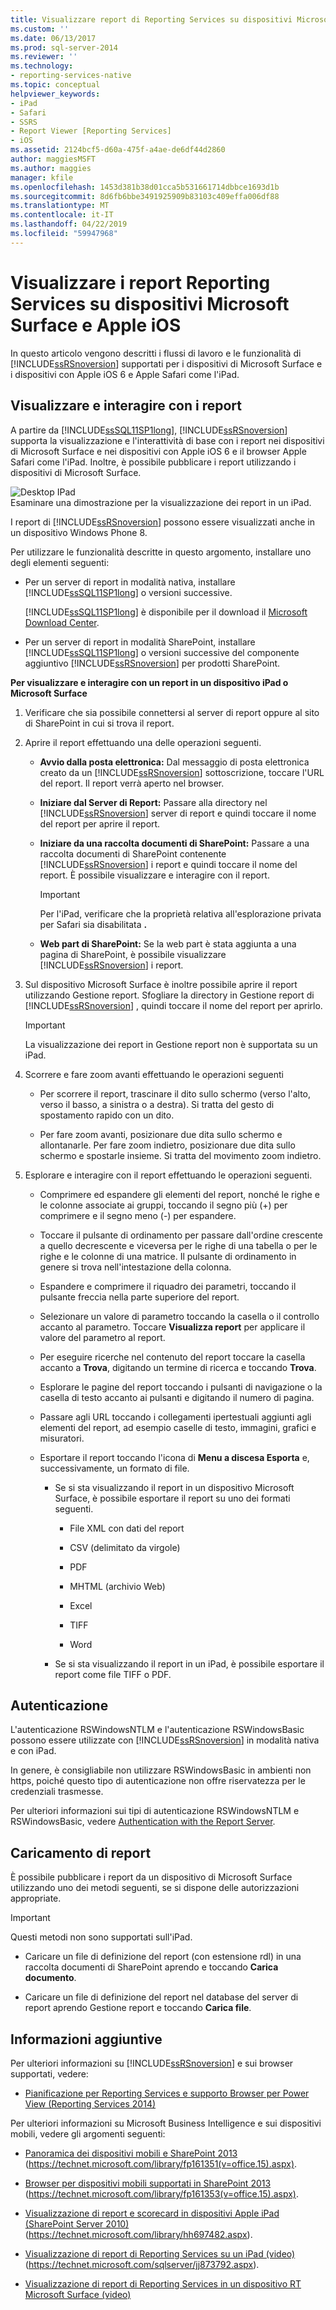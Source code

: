 ```yaml
---
title: Visualizzare report di Reporting Services su dispositivi Microsoft Surface e Apple iOS | Microsoft Docs
ms.custom: ''
ms.date: 06/13/2017
ms.prod: sql-server-2014
ms.reviewer: ''
ms.technology:
- reporting-services-native
ms.topic: conceptual
helpviewer_keywords:
- iPad
- Safari
- SSRS
- Report Viewer [Reporting Services]
- iOS
ms.assetid: 2124bcf5-d60a-475f-a4ae-de6df44d2860
author: maggiesMSFT
ms.author: maggies
manager: kfile
ms.openlocfilehash: 1453d381b38d01cca5b531661714dbbce1693d1b
ms.sourcegitcommit: 8d6fb6bbe3491925909b83103c409effa006df88
ms.translationtype: MT
ms.contentlocale: it-IT
ms.lasthandoff: 04/22/2019
ms.locfileid: "59947968"
---
```

# <a name="view-reporting-services-reports-on-microsoft-surface-devices-and--apple-ios-devices"></a>Visualizzare i report Reporting Services su dispositivi Microsoft Surface e Apple iOS
  In questo articolo vengono descritti i flussi di lavoro e le funzionalità di [!INCLUDE[ssRSnoversion](../includes/ssrsnoversion-md.md)] supportati per i dispositivi di Microsoft Surface e i dispositivi con Apple iOS 6 e Apple Safari come l'iPad.  
  
## <a name="view-and-interact-with-reports"></a>Visualizzare e interagire con i report  
 A partire da [!INCLUDE[ssSQL11SP1long](../includes/sssql11sp1long-md.md)], [!INCLUDE[ssRSnoversion](../includes/ssrsnoversion-md.md)] supporta la visualizzazione e l'interattività di base con i report nei dispositivi di Microsoft Surface e nei dispositivi con Apple iOS 6 e il browser Apple Safari come l'iPad. Inoltre, è possibile pubblicare i report utilizzando i dispositivi di Microsoft Surface.  
  
 ![Desktop IPad](media/videothumbnail.jpg "Desktop IPad")  
Esaminare una dimostrazione per la visualizzazione dei report in un iPad.  
  
 I report di [!INCLUDE[ssRSnoversion](../includes/ssrsnoversion-md.md)] possono essere visualizzati anche in un dispositivo Windows Phone 8.  
  
 Per utilizzare le funzionalità descritte in questo argomento, installare uno degli elementi seguenti:  
  
-   Per un server di report in modalità nativa, installare [!INCLUDE[ssSQL11SP1long](../includes/sssql11sp1long-md.md)] o versioni successive.  
  
     [!INCLUDE[ssSQL11SP1long](../includes/sssql11sp1long-md.md)] è disponibile per il download il [Microsoft Download Center](https://www.microsoft.com/download/details.aspx?id=35575).  
  
-   Per un server di report in modalità SharePoint, installare [!INCLUDE[ssSQL11SP1long](../includes/sssql11sp1long-md.md)] o versioni successive del componente aggiuntivo [!INCLUDE[ssRSnoversion](../includes/ssrsnoversion-md.md)] per prodotti SharePoint.  
  
 **Per visualizzare e interagire con un report in un dispositivo iPad o Microsoft Surface**  
  
1.  Verificare che sia possibile connettersi al server di report oppure al sito di SharePoint in cui si trova il report.  
  
2.  Aprire il report effettuando una delle operazioni seguenti.  
  
    -   **Avvio dalla posta elettronica:** Dal messaggio di posta elettronica creato da un [!INCLUDE[ssRSnoversion](../includes/ssrsnoversion-md.md)] sottoscrizione, toccare l'URL del report. Il report verrà aperto nel browser.  
  
    -   **Iniziare dal Server di Report:** Passare alla directory nel [!INCLUDE[ssRSnoversion](../includes/ssrsnoversion-md.md)] server di report e quindi toccare il nome del report per aprire il report.  
  
    -   **Iniziare da una raccolta documenti di SharePoint:** Passare a una raccolta documenti di SharePoint contenente [!INCLUDE[ssRSnoversion](../includes/ssrsnoversion-md.md)] i report e quindi toccare il nome del report. È possibile visualizzare e interagire con il report.  
  
        > [!IMPORTANT]  
        >  Per l'iPad, verificare che la proprietà relativa all'esplorazione privata per Safari sia disabilitata **.**  
  
    -   **Web part di SharePoint:** Se la web part è stata aggiunta a una pagina di SharePoint, è possibile visualizzare [!INCLUDE[ssRSnoversion](../includes/ssrsnoversion-md.md)] i report.  
  
3.  Sul dispositivo Microsoft Surface è inoltre possibile aprire il report utilizzando Gestione report. Sfogliare la directory in Gestione report di [!INCLUDE[ssRSnoversion](../includes/ssrsnoversion-md.md)] , quindi toccare il nome del report per aprirlo.  
  
    > [!IMPORTANT]  
    >  La visualizzazione dei report in Gestione report non è supportata su un iPad.  
  
4.  Scorrere e fare zoom avanti effettuando le operazioni seguenti  
  
    -   Per scorrere il report, trascinare il dito sullo schermo (verso l'alto, verso il basso, a sinistra o a destra). Si tratta del gesto di spostamento rapido con un dito.  
  
    -   Per fare zoom avanti, posizionare due dita sullo schermo e allontanarle. Per fare zoom indietro, posizionare due dita sullo schermo e spostarle insieme. Si tratta del movimento zoom indietro.  
  
5.  Esplorare e interagire con il report effettuando le operazioni seguenti.  
  
    -   Comprimere ed espandere gli elementi del report, nonché le righe e le colonne associate ai gruppi, toccando il segno più (+) per comprimere e il segno meno (-) per espandere.  
  
    -   Toccare il pulsante di ordinamento per passare dall'ordine crescente a quello decrescente e viceversa per le righe di una tabella o per le righe e le colonne di una matrice. Il pulsante di ordinamento in genere si trova nell'intestazione della colonna.  
  
    -   Espandere e comprimere il riquadro dei parametri, toccando il pulsante freccia nella parte superiore del report.  
  
    -   Selezionare un valore di parametro toccando la casella o il controllo accanto al parametro. Toccare **Visualizza report** per applicare il valore del parametro al report.  
  
    -   Per eseguire ricerche nel contenuto del report toccare la casella accanto a **Trova**, digitando un termine di ricerca e toccando **Trova**.  
  
    -   Esplorare le pagine del report toccando i pulsanti di navigazione o la casella di testo accanto ai pulsanti e digitando il numero di pagina.  
  
    -   Passare agli URL toccando i collegamenti ipertestuali aggiunti agli elementi del report, ad esempio caselle di testo, immagini, grafici e misuratori.  
  
    -   Esportare il report toccando l'icona di **Menu a discesa Esporta** e, successivamente, un formato di file.  
  
        -   Se si sta visualizzando il report in un dispositivo Microsoft Surface, è possibile esportare il report su uno dei formati seguenti.  
  
            -   File XML con dati del report  
  
            -   CSV (delimitato da virgole)  
  
            -   PDF  
  
            -   MHTML (archivio Web)  
  
            -   Excel  
  
            -   TIFF  
  
            -   Word  
  
        -   Se si sta visualizzando il report in un iPad, è possibile esportare il report come file TIFF o PDF.  
  
## <a name="authentication"></a>Autenticazione  
 L'autenticazione RSWindowsNTLM e l'autenticazione RSWindowsBasic possono essere utilizzate con [!INCLUDE[ssRSnoversion](../includes/ssrsnoversion-md.md)] in modalità nativa e con iPad.  
  
 In genere, è consigliabile non utilizzare RSWindowsBasic in ambienti non https, poiché questo tipo di autenticazione non offre riservatezza per le credenziali trasmesse.  
  
 Per ulteriori informazioni sui tipi di autenticazione RSWindowsNTLM e RSWindowsBasic, vedere [Authentication with the Report Server](security/authentication-with-the-report-server.md).  
  
## <a name="uploading-reports"></a>Caricamento di report  
 È possibile pubblicare i report da un dispositivo di Microsoft Surface utilizzando uno dei metodi seguenti, se si dispone delle autorizzazioni appropriate.  
  
> [!IMPORTANT]  
>  Questi metodi non sono supportati sull'iPad.  
  
-   Caricare un file di definizione del report (con estensione rdl) in una raccolta documenti di SharePoint aprendo e toccando **Carica documento**.  
  
-   Caricare un file di definizione del report nel database del server di report aprendo Gestione report e toccando **Carica file**.  
  
## <a name="additional-information"></a>Informazioni aggiuntive  
 Per ulteriori informazioni su [!INCLUDE[ssRSnoversion](../includes/ssrsnoversion-md.md)] e sui browser supportati, vedere:  
  
-   [Pianificazione per Reporting Services e supporto Browser per Power View &#40;Reporting Services 2014&#41;](../../2014/reporting-services/browser-support-for-reporting-services-and-power-view.md)  
  
 Per ulteriori informazioni su Microsoft Business Intelligence e sui dispositivi mobili, vedere gli argomenti seguenti:  
  
-   [Panoramica dei dispositivi mobili e SharePoint 2013](https://technet.microsoft.com/library/fp161351\(v=office.15\).aspx) (https://technet.microsoft.com/library/fp161351(v=office.15).aspx).  
  
-   [Browser per dispositivi mobili supportati in SharePoint 2013](https://technet.microsoft.com/library/fp161353\(v=office.15\).aspx) (https://technet.microsoft.com/library/fp161353(v=office.15).aspx).  
  
-   [Visualizzazione di report e scorecard in dispositivi Apple iPad (SharePoint Server 2010)](https://technet.microsoft.com/library/hh697482.aspx) (https://technet.microsoft.com/library/hh697482.aspx).  
  
-   [Visualizzazione di report di Reporting Services su un iPad (video)](https://technet.microsoft.com/sqlserver/jj873792.aspx) (https://technet.microsoft.com/sqlserver/jj873792.aspx).  
  
-   [Visualizzazione di report di Reporting Services in un dispositivo RT Microsoft Surface (video)](https://technet.microsoft.com/sqlserver/dn146017)  
  
  
